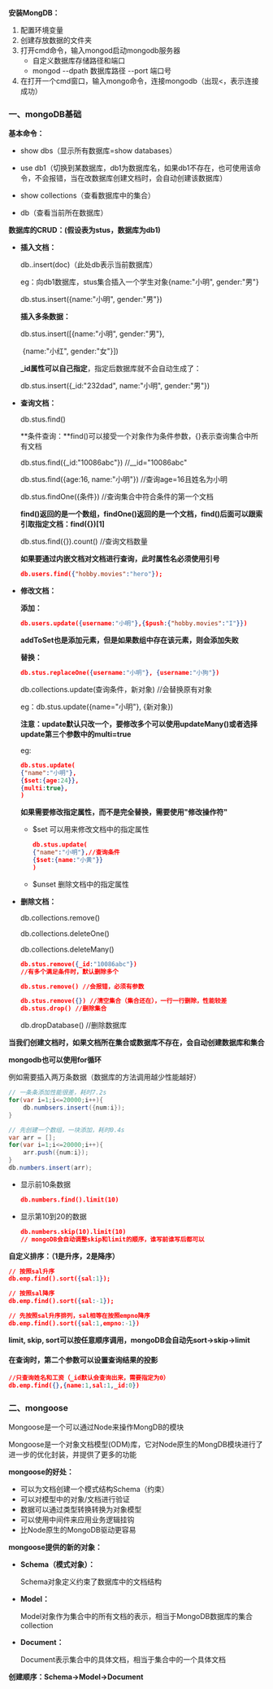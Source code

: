 **安装MongDB：**

1. 配置环境变量
2. 创建存放数据的文件夹
3. 打开cmd命令，输入mongod启动mongodb服务器
   * 自定义数据库存储路径和端口
   * mongod --dpath 数据库路径 --port 端口号 
4. 在打开一个cmd窗口，输入mongo命令，连接mongodb（出现<，表示连接成功）



### 一、mongoDB基础

**基本命令：**

* show dbs（显示所有数据库=show databases）

* use db1（切换到某数据库，db1为数据库名，如果db1不存在，也可使用该命令，不会报错，当在改数据库创建文档时，会自动创建该数据库）

* show collections（查看数据库中的集合）

* db（查看当前所在数据库）

**数据库的CRUD：(假设表为stus，数据库为db1)**

* **插入文档：**

  db.<collection>.insert(doc)（此处db表示当前数据库）

  eg：向db1数据库，stus集合插入一个学生对象{name:"小明", gender:"男"}

  db.stus.insert({name:"小明", gender:"男"})

  **插入多条数据：**

  db.stus.insert([{name:"小明", gender:"男"},

  ​                           {name:"小红", gender:"女"}])

  **_id属性可以自己指定**，指定后数据库就不会自动生成了：

  db.stus.insert({_id:"232dad", name:"小明", gender:"男"})

* **查询文档：**

  db.stus.find()
  
  **条件查询：**find()可以接受一个对象作为条件参数，{}表示查询集合中所有文档
  
  db.stus.find({_id:"10086abc"})  //__id="10086abc"
  
  db.stus.find({age:16, name:"小明"}) //查询age=16且姓名为小明 
  
  db.stus.findOne({条件}) //查询集合中符合条件的第一个文档
  
  **find()返回的是一个数组，findOne()返回的是一个文档，find()后面可以跟索引取指定文档：find({})[1]**
  
  db.stus.find({}).count() //查询文档数量
  
  **如果要通过内嵌文档对文档进行查询，此时属性名必须使用引号**
  
  ```json
  db.users.find({"hobby.movies":"hero"});
  ```
  
  
  
* **修改文档：**

  **添加：**

  ```json
  db.users.update({username:"小明"},{$push:{"hobby.movies":"I"}})
  ```

  **addToSet也是添加元素，但是如果数组中存在该元素，则会添加失败**

  **替换：**

  ```json
  db.stus.replaceOne({username:"小明"}, {username:"小狗"})
  ```

  

  db.collections.update(查询条件，新对象) //会替换原有对象

  eg：db.stus.update({name="小明"}, {新对象})

  **注意：update默认只改一个，要修改多个可以使用updateMany()或者选择update第三个参数中的multi=true**

  eg:

  ```json
  db.stus.update(
  {"name":"小明"},
  {$set:{age:24}},
  {multi:true},
  )
  ```

  

  **如果需要修改指定属性，而不是完全替换，需要使用"修改操作符"**

  * $set 可以用来修改文档中的指定属性

    ```json
    db.stus.update(
    {"name":"小明"},//查询条件
    {$set:{name:"小黄"}}
    )
    ```

  * $unset 删除文档中的指定属性

* **删除文档：**

  db.collections.remove()

  db.collections.deleteOne()

  db.collections.deleteMany()

  ```json
  db.stus.remove({_id:"10086abc"})
  //有多个满足条件时，默认删除多个
  ```

  ```json
  db.stus.remove() //会报错，必须有参数
  
  db.stus.remove({}) //清空集合（集合还在），一行一行删除，性能较差
  db.stus.drop() //删除集合
  ```

  db.dropDatabase() //删除数据库

**当我们创建文档时，如果文档所在集合或数据库不存在，会自动创建数据库和集合**



**mongodb也可以使用for循环**

例如需要插入两万条数据（数据库的方法调用越少性能越好）

```java
// 一条条添加性能很差，耗时7.2s
for(var i=1;i<=20000;i++){
    db.numbsers.insert({num:i});
}

// 先创建一个数组，一块添加，耗时0.4s
var arr = [];
for(var i=1;i<=20000;i++){
    arr.push({num:i});
}
db.numbers.insert(arr);
```

* 显示前10条数据

  ```json
  db.numbers.find().limit(10)
  ```

* 显示第10到20的数据

  ```json
  db.numbers.skip(10).limit(10)
  // mongoDB会自动调整skip和limit的顺序，谁写前谁写后都可以
  ```

  

**自定义排序：（1是升序，2是降序）**

```json
// 按照sal升序
db.emp.find().sort({sal:1});

// 按照sal降序
db.emp.find().sort({sal:-1});

// 先按照sal升序排列，sal相等在按照empno降序
db.emp.find().sort({sal:1,empno:-1})
```



**limit, skip, sort可以按任意顺序调用，mongoDB会自动先sort->skip->limit**



#### 在查询时，第二个参数可以设置查询结果的投影

```json
//只查询姓名和工资（_id默认会查询出来，需要指定为0）
db.emp.find({},{name:1,sal:1,_id:0})
```



### 二、mongoose

Mongoose是一个可以通过Node来操作MongDB的模块

Mongoose是一个对象文档模型(ODM)库，它对Node原生的MongDB模块进行了进一步的优化封装，并提供了更多的功能

**mongoose的好处：**

* 可以为文档创建一个模式结构Schema（约束）
* 可以对模型中的对象/文档进行验证
* 数据可以通过类型转换转换为对象模型
* 可以使用中间件来应用业务逻辑挂钩
* 比Node原生的MongoDB驱动更容易



**mongoose提供的新的对象：**

* **Schema（模式对象）：**

  Schema对象定义约束了数据库中的文档结构

* **Model：**

  Model对象作为集合中的所有文档的表示，相当于MongoDB数据库的集合collection

* **Document：**

  Document表示集合中的具体文档，相当于集合中的一个具体文档

**创建顺序：Schema->Model->Document**



